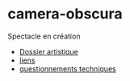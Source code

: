 # camera-obscura
Spectacle en création


- [Dossier artistique](dossier-camera-obscura-2024-web.pdf)
- [liens](liens)
- [questionnements techniques](question-tech)
